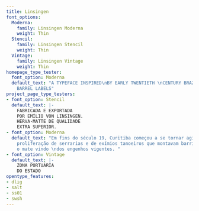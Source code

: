 ```yaml
---
title: Linsingen
font_options:
  Moderna:
    family: Linsingen Moderna
    weight: Thin
  Stencil:
    family: Linsingen Stencil
    weight: Thin
  Vintage:
    family: Linsingen Vintage
    weight: Thin
homepage_type_tester:
  font_option: Moderna
  default_text: "A TYPEFACE INSPIRED\nBY EARLY TWENTIETH \nCENTURY BRAZILIAN \nTEA
    BARREL LABELS"
project_page_type_testers:
- font_option: Stencil
  default_text: |-
    FABRICADA E EXPORTADA
    POR EMÍLIO VON LINSINGEN.
    HERVA-MATTE DE QUALIDADE
    EXTRA SUPERIOR.
- font_option: Moderna
  default_text: "Em fins do século 19, Curitiba começou a se tornar agitada com a
    proliferação de serrarias e de exímios tanoeiros que montavam barricas para armazenar
    o mate vindo \ndos engenhos vigentes. "
- font_option: Vintage
  default_text: |-
    ZONA PORTUÁRIA
    DO ESTADO
opentype_features:
- dlig
- salt
- ss01
- swsh
---
```


